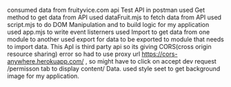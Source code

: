consumed data from fruityvice.com api
Test API in postman
used Get method to get data from API
used dataFruit.mjs to fetch data from API
used script.mjs to do DOM Manipulation and to build logic for my application
used app.mjs to write event listerners
used Import to get data from one module to another
used export for data to be exported to module that needs to import data.
This ApI is third party api so its giving CORS(cross origin resource sharing) error so had to use proxy url https://cors-anywhere.herokuapp.com/ , so might have to click on  accept dev request /permisson tab to display content/ Data.
used style seet to get background image for my application.